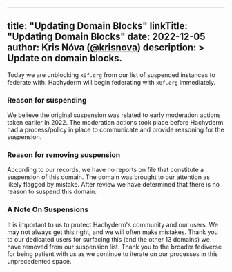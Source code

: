 
---
title: "Updating Domain Blocks"
linkTitle: "Updating Domain Blocks"
date: 2022-12-05
author: Kris Nóva ([@krisnova](https://hachyderm.io/@nova))
description: >
  Update on domain blocks.
---

Today we are unblocking `x0f.org` from our list of suspended instances to federate with.
Hachyderm will begin federating with `x0f.org` immediately.


### Reason for suspending

We believe the original suspension was related to early moderation actions taken earlier in 2022. 
The moderation actions took place before Hachyderm had a process/policy in place to communicate and provide reasoning for the suspension.

### Reason for removing suspension

According to our records, we have no reports on file that constitute a suspension of this domain.
The domain was brought to our attention as likely flagged by mistake.
After review we have determined that there is no reason to suspend this domain.


### A Note On Suspensions

It is important to us to protect Hachyderm's community and our users.
We may not always get this right, and we will often make mistakes.
Thank you to our dedicated users for surfacing this (and the other 13 domains) we have removed from our suspension list.
Thank you to the broader fediverse for being patient with us as we continue to iterate on our processes in this unprecedented space.

